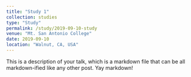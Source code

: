 ```yaml
---
title: "Study 1"
collection: studies
type: "Study"
permalink: /study/2019-09-10-study
venue: "Mt. San Antonio College"
date: 2019-09-10
location: "Walnut, CA, USA"
---
```


This is a description of your talk, which is a markdown file that can be all markdown-ified like any other post. Yay markdown!
